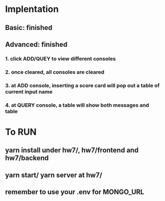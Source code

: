 # Implentation        
## Basic: finished      
## Advanced: finished       
### 1. click ADD/QUEY to view different consoles      
### 2. once cleared, all consoles are cleared      
### 3. at ADD console, inserting a score card will pop out a table of current input name      
### 4. at QUERY console, a table will show both messages and table       
# To RUN       
## yarn install under hw7/, hw7/frontend and hw7/backend       
## yarn start/ yarn server at hw7/       
## remember to use your .env for MONGO_URL     